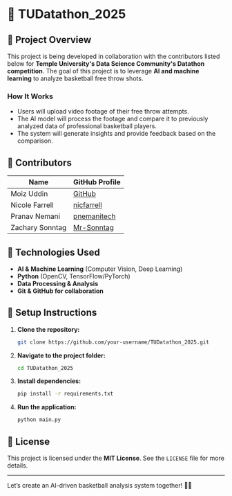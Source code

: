 # 🏀 TUDatathon_2025

## 📌 Project Overview

This project is being developed in collaboration with the contributors listed below for **Temple University's Data Science Community's Datathon competition**. The goal of this project is to leverage **AI and machine learning** to analyze basketball free throw shots.

### **How It Works**

- Users will upload video footage of their free throw attempts.
- The AI model will process the footage and compare it to previously analyzed data of professional basketball players.
- The system will generate insights and provide feedback based on the comparison.

## 👥 Contributors

| Name            | GitHub Profile                               |
| --------------- | -------------------------------------------- |
| Moiz Uddin      | [GitHub](#)                                  |
| Nicole Farrell  | [nicfarrell](https://github.com/nicfarrell)  |
| Pranav Nemani   | [pnemanitech](https://github.com/pnemanitech)|
| Zachary Sonntag | [Mr-Sonntag](https://github.com/Mr-Sonntag)  |

## 🚀 Technologies Used

- **AI & Machine Learning** (Computer Vision, Deep Learning)
- **Python** (OpenCV, TensorFlow/PyTorch)
- **Data Processing & Analysis**
- **Git & GitHub for collaboration**

## 🔧 Setup Instructions

1. **Clone the repository:**
   ```bash
   git clone https://github.com/your-username/TUDatathon_2025.git
   ```
2. **Navigate to the project folder:**
   ```bash
   cd TUDatathon_2025
   ```
3. **Install dependencies:**
   ```bash
   pip install -r requirements.txt
   ```
4. **Run the application:**
   ```bash
   python main.py
   ```

## 📜 License

This project is licensed under the **MIT License**. See the `LICENSE` file for more details.

---

Let’s create an AI-driven basketball analysis system together! 🏀🚀

